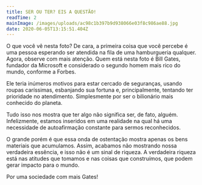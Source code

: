 ```yaml
---
title: SER OU TER? EIS A QUESTÃO!
readTime: 2
mainImage: /images/uploads/ac98c1b397b9d938066e03f8c986ae88.jpg
date: 2020-06-05T13:15:51.404Z
---
```

O que você vê nesta foto? De cara, a primeira coisa que você percebe é uma pessoa esperando ser atendida na fila de uma hamburgueria qualquer. Agora, observe com mais atenção. Quem está nesta foto é Bill Gates, fundador da Microsoft e considerado o segundo homem mais rico do mundo, conforme a Forbes.

Ele teria inúmeros motivos para estar cercado de seguranças, usando roupas caríssimas, esbanjando sua fortuna e, principalmente, tentando ter prioridade no atendimento. Simplesmente por ser o bilionário mais conhecido do planeta.

Tudo isso nos mostra que ter algo não significa ser, de fato, alguém. Infelizmente, estamos inseridos em uma realidade na qual há uma necessidade de autoafirmação constante para sermos reconhecidos.

O grande porém é que essa onda de ostentação mostra apenas os bens materiais que acumulamos. Assim, acabamos não mostrando nossa verdadeira essência, e isso não é um sinal de riqueza. A verdadeira riqueza está nas atitudes que tomamos e nas coisas que construímos, que podem gerar impacto para o mundo.

Por uma sociedade com mais Gates!